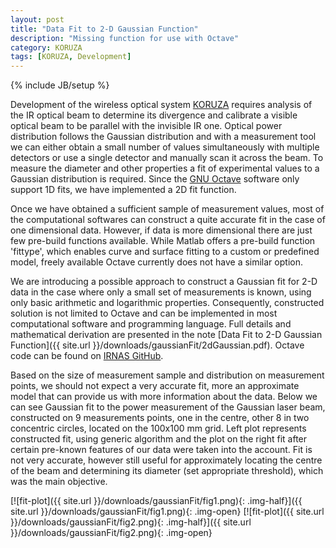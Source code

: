 ```yaml
---
layout: post
title: "Data Fit to 2-D Gaussian Function"
description: "Missing function for use with Octave"
category: KORUZA
tags: [KORUZA, Development]
---
```

{% include JB/setup %}

Development of the wireless optical system [KORUZA](http://koruza.net) requires analysis of the IR optical beam to determine its divergence and calibrate a visible optical beam to be parallel with the invisible IR one. Optical power distribution follows the Gaussian distribution and with a measurement tool we can either obtain a small number of values simultaneously with multiple detectors or use a single detector and manually scan it across the beam. To measure the diameter and other properties a fit of experimental values to a Gaussian distribution is required. Since the [GNU Octave](https://www.gnu.org/software/octave/) software only support 1D fits, we have implemented a 2D fit function.

Once we have obtained a sufficient sample of measurement values, most of the computational softwares can construct a quite accurate fit in the case of one dimensional data. However, if data is more dimensional there are just few pre-build functions available. While Matlab offers a pre-build function 'fittype', which enables curve and surface fitting to a custom or predefined model, freely available Octave currently does not have a similar option.

We are introducing a possible approach to construct a Gaussian fit for 2-D data in the case where only a small set of measurements is known, using only basic arithmetic and logarithmic properties. Consequently, constructed solution is not limited to Octave and can be implemented in most computational software and programming language. Full details and mathematical derivation are presented in the note [Data Fit to 2-D Gaussian Function]({{ site.url }}/downloads/gaussianFit/2dGaussian.pdf). Octave code can be found on [IRNAS GitHub](https://github.com/IRNAS/MathFunctions/tree/master/GaussianFit2D). 

Based on the size of measurement sample and distribution on measurement points, we should not expect a very accurate fit, more an approximate model that can provide us with more information about the data. Below we can see Gaussian fit to the power measurement of the Gaussian laser beam, constructed on 9 measurements points, one in the centre, other 8 in two concentric circles, located on the 100x100 mm grid. Left plot represents constructed fit, using generic algorithm and the plot on the right fit after certain pre-known features of our data were taken into the account. Fit is not very accurate, however still useful for approximately locating the centre of the beam and determining its diameter (set appropriate threshold), which was the main objective. 
 
 [![fit-plot]({{ site.url }}/downloads/gaussianFit/fig1.png){: .img-half}]({{ site.url }}/downloads/gaussianFit/fig1.png){: .img-open} 
 [![fit-plot]({{ site.url }}/downloads/gaussianFit/fig2.png){: .img-half}]({{ site.url }}/downloads/gaussianFit/fig2.png){: .img-open}